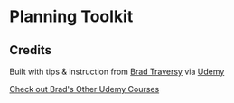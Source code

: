 # Planning Toolkit


## Credits
Built with tips & instruction from [Brad Traversy](https://github.com/bradtraversy) via [Udemy](https://www.udemy.com/mern-stack-front-to-back/learn/lecture/10054652#overview)

[Check out Brad's Other Udemy Courses](https://www.udemy.com/user/brad-traversy/)